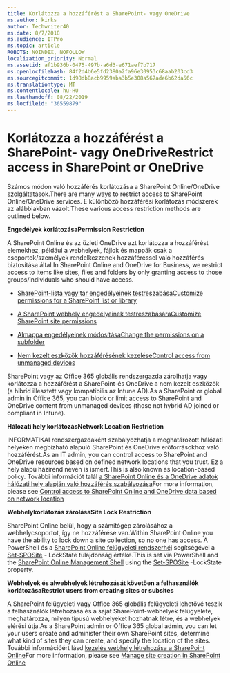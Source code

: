 ```yaml
---
title: Korlátozza a hozzáférést a SharePoint- vagy OneDrive
ms.author: kirks
author: Techwriter40
ms.date: 8/7/2018
ms.audience: ITPro
ms.topic: article
ROBOTS: NOINDEX, NOFOLLOW
localization_priority: Normal
ms.assetid: af1b936b-0475-497b-a6d3-e671aef7b717
ms.openlocfilehash: 84f2d4b6e5fd2380a2fa96e30953c68aab203cd3
ms.sourcegitcommit: 1d98db8acb9959aba3b5e308a567ade6b62da56c
ms.translationtype: MT
ms.contentlocale: hu-HU
ms.lasthandoff: 08/22/2019
ms.locfileid: "36559879"
---
```

# <a name="restrict-access-in-sharepoint-or-onedrive"></a><span data-ttu-id="87bb2-102">Korlátozza a hozzáférést a SharePoint- vagy OneDrive</span><span class="sxs-lookup"><span data-stu-id="87bb2-102">Restrict access in SharePoint or OneDrive</span></span>

<span data-ttu-id="87bb2-103">Számos módon való hozzáférés korlátozása a SharePoint Online/OneDrive szolgáltatások.</span><span class="sxs-lookup"><span data-stu-id="87bb2-103">There are many ways to restrict access to SharePoint Online/OneDrive services.</span></span> <span data-ttu-id="87bb2-104">E különböző hozzáférési korlátozás módszerek az alábbiakban vázolt.</span><span class="sxs-lookup"><span data-stu-id="87bb2-104">These various access restriction methods are outlined below.</span></span> 

<span data-ttu-id="87bb2-105">**Engedélyek korlátozása**</span><span class="sxs-lookup"><span data-stu-id="87bb2-105">**Permission Restriction**</span></span>

<span data-ttu-id="87bb2-106">A SharePoint Online és az üzleti OneDrive azt korlátozza a hozzáférést elemekhez, például a webhelyek, fájlok és mappák csak a csoportok/személyek rendelkezzenek hozzáféréssel való hozzáférés biztosítása által.</span><span class="sxs-lookup"><span data-stu-id="87bb2-106">In SharePoint Online and OneDrive for Business, we restrict access to items like sites, files and folders by only granting access to those groups/individuals who should have access.</span></span>

- [<span data-ttu-id="87bb2-107">SharePoint-lista vagy tár engedélyeinek testreszabása</span><span class="sxs-lookup"><span data-stu-id="87bb2-107">Customize permissions for a SharePoint list or library</span></span>](https://support.office.com/article/Customize-permissions-for-a-SharePoint-list-or-library-02d770f3-59eb-4910-a608-5f84cc297782)

- [<span data-ttu-id="87bb2-108">A SharePoint webhely engedélyeinek testreszabására</span><span class="sxs-lookup"><span data-stu-id="87bb2-108">Customize SharePoint site permissions</span></span>](https://docs.microsoft.com/sharepoint/customize-sharepoint-site-permissions)

- [<span data-ttu-id="87bb2-109">Almappa engedélyeinek módosítása</span><span class="sxs-lookup"><span data-stu-id="87bb2-109">Change the permissions on a subfolder</span></span>](https://support.office.com/article/Change-the-permissions-on-a-subfolder-5427BD7C-F20A-4F75-8CF2-5359DD45A1A6)

- [<span data-ttu-id="87bb2-110">Nem kezelt eszközök hozzáférésének kezelése</span><span class="sxs-lookup"><span data-stu-id="87bb2-110">Control access from unmanaged devices</span></span>](https://docs.microsoft.com/sharepoint/control-access-from-unmanaged-devices)

<span data-ttu-id="87bb2-111">SharePoint vagy az Office 365 globális rendszergazda zárolhatja vagy korlátozza a hozzáférést a SharePoint-és OneDrive a nem kezelt eszközök (a hibrid illesztett vagy kompatibilis az Intune AD).</span><span class="sxs-lookup"><span data-stu-id="87bb2-111">As a SharePoint or global admin in Office 365, you can block or limit access to SharePoint and OneDrive content from unmanaged devices (those not hybrid AD joined or compliant in Intune).</span></span>

<span data-ttu-id="87bb2-112">**Hálózati hely korlátozás**</span><span class="sxs-lookup"><span data-stu-id="87bb2-112">**Network Location Restriction**</span></span>

<span data-ttu-id="87bb2-113">INFORMATIKAI rendszergazdaként szabályozhatja a meghatározott hálózati helyeken megbízható alapuló SharePoint és OneDrive erőforrásokhoz való hozzáférést.</span><span class="sxs-lookup"><span data-stu-id="87bb2-113">As an IT admin, you can control access to SharePoint and OneDrive resources based on defined network locations that you trust.</span></span> <span data-ttu-id="87bb2-114">Ez a hely alapú házirend néven is ismert.</span><span class="sxs-lookup"><span data-stu-id="87bb2-114">This is also known as location-based policy.</span></span> <span data-ttu-id="87bb2-115">További információt talál [a SharePoint Online és a OneDrive adatok hálózati hely alapján való hozzáférés szabályozása](https://docs.microsoft.com/sharepoint/control-access-based-on-network-location)</span><span class="sxs-lookup"><span data-stu-id="87bb2-115">For more information, please see [Control access to SharePoint Online and OneDrive data based on network location](https://docs.microsoft.com/sharepoint/control-access-based-on-network-location)</span></span>

<span data-ttu-id="87bb2-116">**Webhelykorlátozás zárolása**</span><span class="sxs-lookup"><span data-stu-id="87bb2-116">**Site Lock Restriction**</span></span> 

<span data-ttu-id="87bb2-117">SharePoint Online belül, hogy a számítógép zárolásához a webhelycsoportot, így ne hozzáférése van.</span><span class="sxs-lookup"><span data-stu-id="87bb2-117">Within SharePoint Online you have the ability to lock down a site collection, so no one has access.</span></span> <span data-ttu-id="87bb2-118">A PowerShell és a [SharePoint Online felügyeleti rendszerhéj](https://docs.microsoft.com/powershell/sharepoint/sharepoint-online/connect-sharepoint-online?view=sharepoint-ps) segítségével a [Set-SPOSite](https://docs.microsoft.com/powershell/module/sharepoint-online/set-sposite?view=sharepoint-ps) - LockState tulajdonság értéke.</span><span class="sxs-lookup"><span data-stu-id="87bb2-118">This is set via PowerShell and the [SharePoint Online Management Shell](https://docs.microsoft.com/powershell/sharepoint/sharepoint-online/connect-sharepoint-online?view=sharepoint-ps) using the [Set-SPOSite](https://docs.microsoft.com/powershell/module/sharepoint-online/set-sposite?view=sharepoint-ps) -LockState property.</span></span>

<span data-ttu-id="87bb2-119">**Webhelyek és alwebhelyek létrehozását követően a felhasználók korlátozása**</span><span class="sxs-lookup"><span data-stu-id="87bb2-119">**Restrict users from creating sites or subsites**</span></span>

<span data-ttu-id="87bb2-120">A SharePoint felügyeleti vagy Office 365 globális felügyeleti lehetővé teszik a felhasználók létrehozása és a saját SharePoint-webhelyek felügyelete, meghatározza, milyen típusú webhelyeket hozhatnak létre, és a webhelyek elérési útja.</span><span class="sxs-lookup"><span data-stu-id="87bb2-120">As a SharePoint admin or Office 365 global admin, you can let your users create and administer their own SharePoint sites, determine what kind of sites they can create, and specify the location of the sites.</span></span> <span data-ttu-id="87bb2-121">További információért lásd [kezelés webhely létrehozása a SharePoint Online](https://docs.microsoft.com/sharepoint/manage-site-creation)</span><span class="sxs-lookup"><span data-stu-id="87bb2-121">For more information, please see [Manage site creation in SharePoint Online](https://docs.microsoft.com/sharepoint/manage-site-creation)</span></span>

